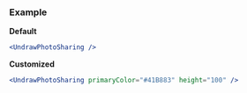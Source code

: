 ### Example

**Default**
```jsx
<UndrawPhotoSharing />
```

**Customized**
```jsx
<UndrawPhotoSharing primaryColor="#41B883" height="100" />
```
